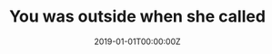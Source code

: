 ---
title: "You was outside when she called"  # Add a page title.
summary: "You was outside when she called"  # Add a page description.
date: "2019-01-01T00:00:00Z"  # Add today's date.
type: "widget_page"  # Page type is a Widget Page
---
